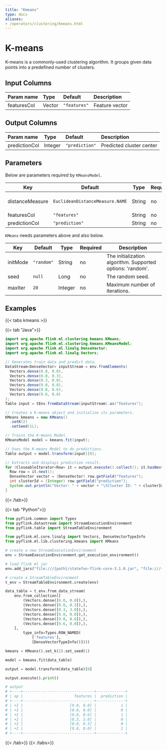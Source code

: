 ```yaml
---
title: "Kmeans"
type: docs
aliases:
- /operators/clustering/kmeans.html
---
```

<!--
Licensed to the Apache Software Foundation (ASF) under one
or more contributor license agreements.  See the NOTICE file
distributed with this work for additional information
regarding copyright ownership.  The ASF licenses this file
to you under the Apache License, Version 2.0 (the
"License"); you may not use this file except in compliance
with the License.  You may obtain a copy of the License at

  http://www.apache.org/licenses/LICENSE-2.0

Unless required by applicable law or agreed to in writing,
software distributed under the License is distributed on an
"AS IS" BASIS, WITHOUT WARRANTIES OR CONDITIONS OF ANY
KIND, either express or implied.  See the License for the
specific language governing permissions and limitations
under the License.
-->

# K-means

K-means is a commonly-used clustering algorithm. It groups given data points
into a predefined number of clusters.

## Input Columns

| Param name  | Type   | Default      | Description    |
| :---------- | :----- | :----------- | :------------- |
| featuresCol | Vector | `"features"` | Feature vector |

## Output Columns

| Param name    | Type    | Default        | Description              |
| :------------ | :------ | :------------- | :----------------------- |
| predictionCol | Integer | `"prediction"` | Predicted cluster center |

## Parameters

Below are parameters required by `KMeansModel`.

| Key             | Default                         | Type   | Required | Description                                                  |
| --------------- | ------------------------------- | ------ | -------- | ------------------------------------------------------------ |
| distanceMeasure | `EuclideanDistanceMeasure.NAME` | String | no       | Distance measure. Supported values: `EuclideanDistanceMeasure.NAME` |
| featuresCol     | `"features"`                    | String | no       | Features column name.                                        |
| predictionCol   | `"prediction"`                  | String | no       | Prediction column name.                                      |

`KMeans` needs parameters above and also below.

| Key      | Default    | Type    | Required | Description                                                |
| -------- | ---------- | ------- | -------- | ---------------------------------------------------------- |
| initMode | `"random"` | String  | no       | The initialization algorithm. Supported options: 'random'. |
| seed     | `null`     | Long    | no       | The random seed.                                           |
| maxIter  | `20`       | Integer | no       | Maximum number of iterations.                              |

## Examples

{{< tabs kmeans >}}

{{< tab "Java">}}
```java
import org.apache.flink.ml.clustering.kmeans.KMeans;
import org.apache.flink.ml.clustering.kmeans.KMeansModel;
import org.apache.flink.ml.linalg.DenseVector;
import org.apache.flink.ml.linalg.Vectors;

// Generates train data and predict data.
DataStream<DenseVector> inputStream = env.fromElements(
  Vectors.dense(0.0, 0.0),
  Vectors.dense(0.0, 0.3),
  Vectors.dense(0.3, 0.0),
  Vectors.dense(9.0, 0.0),
  Vectors.dense(9.0, 0.6),
  Vectors.dense(9.6, 0.0)
);
Table input = tEnv.fromDataStream(inputStream).as("features");

// Creates a K-means object and initialize its parameters.
KMeans kmeans = new KMeans()
  .setK(2)
  .setSeed(1L);

// Trains the K-means Model.
KMeansModel model = kmeans.fit(input);

// Uses the K-means Model to do predictions.
Table output = model.transform(input)[0];

// Extracts and displays prediction result.
for (CloseableIterator<Row> it = output.execute().collect(); it.hasNext(); ) {
  Row row = it.next();
  DenseVector vector = (DenseVector) row.getField("features");
  int clusterId = (Integer) row.getField("prediction");
  System.out.println("Vector: " + vector + "\tCluster ID: " + clusterId);
}
```
{{< /tab>}}

{{< tab "Python">}}
```python
from pyflink.common import Types
from pyflink.datastream import StreamExecutionEnvironment
from pyflink.table import StreamTableEnvironment

from pyflink.ml.core.linalg import Vectors, DenseVectorTypeInfo
from pyflink.ml.lib.clustering.kmeans import KMeans

# create a new StreamExecutionEnvironment
env = StreamExecutionEnvironment.get_execution_environment()

# load flink ml jar
env.add_jars("file:///{path}/statefun-flink-core-3.1.0.jar", "file:///{path}/flink-ml-uber-{version}.jar")

# create a StreamTableEnvironment
t_env = StreamTableEnvironment.create(env)

data_table = t_env.from_data_stream(
    env.from_collection([
        (Vectors.dense([0.0, 0.0]),),
        (Vectors.dense([0.0, 0.3]),),
        (Vectors.dense([0.3, 3.0]),),
        (Vectors.dense([9.0, 0.0]),),
        (Vectors.dense([9.0, 0.6]),),
        (Vectors.dense([9.6, 0.0]),),
    ],
        type_info=Types.ROW_NAMED(
            ['features'],
            [DenseVectorTypeInfo()])))

kmeans = KMeans().set_k(2).set_seed(1)

model = kmeans.fit(data_table)

output = model.transform(data_table)[0]

output.execute().print()

# output
# +----+--------------------------------+-------------+
# | op |                       features |  prediction |
# +----+--------------------------------+-------------+
# | +I |                     [9.0, 0.0] |           1 |
# | +I |                     [0.0, 0.0] |           0 |
# | +I |                     [9.0, 0.6] |           1 |
# | +I |                     [0.3, 3.0] |           0 |
# | +I |                     [0.0, 0.3] |           0 |
# | +I |                     [9.6, 0.0] |           1 |
# +----+--------------------------------+-------------+
```
{{< /tab>}}
{{< /tabs>}}
